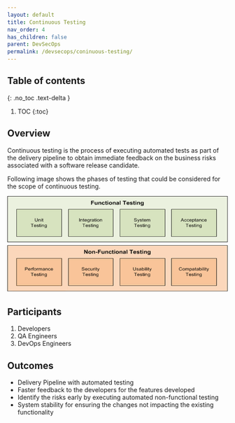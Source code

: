 ```yaml
---
layout: default
title: Continuous Testing
nav_order: 4
has_children: false
parent: DevSecOps
permalink: /devsecops/coninuous-testing/
---
```

## Table of contents
{: .no_toc .text-delta }

1. TOC
{:toc}

## Overview

Continuous testing is the process of executing automated tests as part of the delivery pipeline to obtain immediate feedback on the business risks associated with a software release candidate.

Following image shows the phases of testing that could be considered for the scope of continuous testing.

![](../../assets/images/continuous-testing.png)

## Participants

1. Developers
2. QA Engineers
3. DevOps Engineers

## Outcomes

- Delivery Pipeline with automated testing
- Faster feedback to the developers for the features developed
- Identify the risks early by executing automated non-functional testing
- System stability for ensuring the changes not impacting the existing functionality